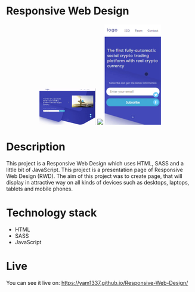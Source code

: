 # Responsive Web Design

<p align="center">
<img src="https://github.com/Yam1337/Responsive-Web-Design/blob/master/desktop.gif" width="30%">
    <img src="https://github.com/Yam1337/Responsive-Web-Design/blob/master/tablet.gif" width="30%">
    <img src="https://github.com/Yam1337/Responsive-Web-Design/blob/master/mobile.gif" width="30%">
</p>

# Description

This project is a Responsive Web Design which uses HTML, SASS and a little bit of JavaScript.
This project is a presentation page of Responsive Web Design (RWD). The aim of this project was to create page, that will display in attractive way on all kinds of devices such as desktops, laptops, tablets and mobile phones.

# Technology stack
* HTML
* SASS
* JavaScript

# Live

You can see it live on:
https://yam1337.github.io/Responsive-Web-Design/

